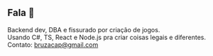 ## Fala 👋  
Backend dev, DBA e fissurado por criação de jogos.  
Usando C#, TS, React e Node.js pra criar coisas legais e diferentes.  
Contato: bruzacap@gmail.com
